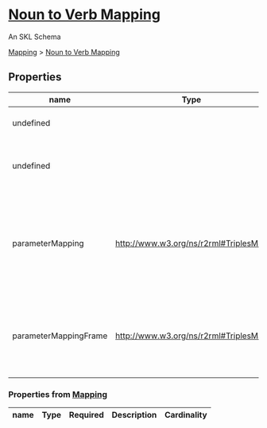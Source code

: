 <!--- This is an autogenerated file -->
# [Noun to Verb Mapping](../../../schemas/core/verb-noun-mapping)

An SKL Schema



[Mapping](../../../schemas/core/mapping) > [Noun to Verb Mapping](../../../schemas/core/verb-noun-mapping)

## Properties

| name | Type | Required | Description | Cardinality |
| ---- | ---- | ---- | ----------- | ---- |
| undefined |  | true | The Verb that the Mapping translates from. | 1..1 |
| undefined |  | true | The Noun that the Mapping uses to determine the Verb to translate to. | 1..1 |
| parameterMapping | http://www.w3.org/ns/r2rml#TriplesMap | false | An RML TriplesMap specifying how the standard parameters of the original Verb should be translated into the parameters of the target Verb. | 0..* |
| parameterMappingFrame | http://www.w3.org/ns/r2rml#TriplesMap | false | A JSON-LD Frame used to transform the JSON-LD returned by the parameterMapping into the format required by target Verb's parameters. | 0..* |

### Properties from [Mapping](../../../schemas/core/mapping)

| name | Type | Required | Description | Cardinality |
| ---- | ---- | ---- | ----------- | ---- |


